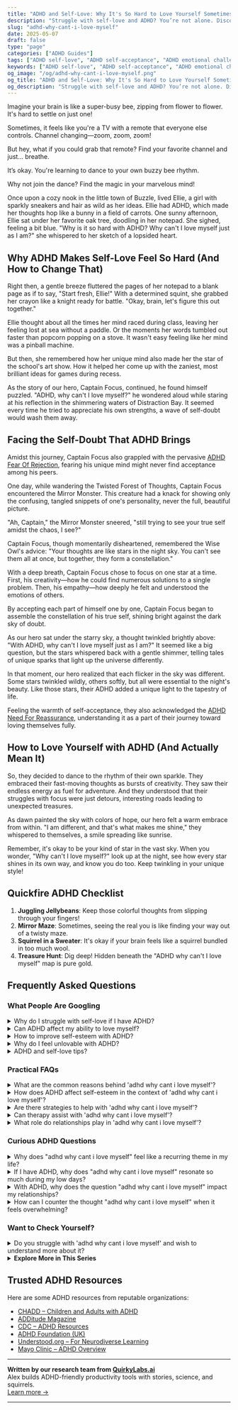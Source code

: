 ```yaml
---
title: "ADHD and Self-Love: Why It's So Hard to Love Yourself Sometimes"
description: "Struggle with self-love and ADHD? You’re not alone. Discover why your brain makes it tough — and how to start loving yourself with warmth and playfulness."
slug: "adhd-why-cant-i-love-myself"
date: 2025-05-07
draft: false
type: "page"
categories: ["ADHD Guides"]
tags: ["ADHD self-love", "ADHD self-acceptance", "ADHD emotional challenges", "managing ADHD in adulthood", "ADHD and self-esteem", "ADHD healing journeys", "ADHD self-compassion"]
keywords: ["ADHD self-love", "ADHD self-acceptance", "ADHD emotional challenges", "managing ADHD in adulthood", "ADHD and self-esteem", "ADHD healing journeys", "ADHD self-compassion"]
og_image: "/og/adhd-why-cant-i-love-myself.png"
og_title: "ADHD and Self-Love: Why It's So Hard to Love Yourself Sometimes"
og_description: "Struggle with self-love and ADHD? You’re not alone. Discover why your brain makes it tough — and how to start loving yourself with warmth and playfulness."
---
```


Imagine your brain is like a super-busy bee, zipping from flower to flower. It's hard to settle on just one!

Sometimes, it feels like you're a TV with a remote that everyone else controls. Channel changing—zoom, zoom, zoom!

But hey, what if you could grab that remote? Find your favorite channel and just... breathe.

It’s okay. You're learning to dance to your own buzzy bee rhythm.

Why not join the dance? Find the magic in your marvelous mind!

Once upon a cozy nook in the little town of Buzzle, lived Ellie, a girl with sparkly sneakers and hair as wild as her ideas. Ellie had ADHD, which made her thoughts hop like a bunny in a field of carrots. One sunny afternoon, Ellie sat under her favorite oak tree, doodling in her notepad. She sighed, feeling a bit blue. "Why is it so hard with ADHD? Why can't I love myself just as I am?" she whispered to her sketch of a lopsided heart.

## Why ADHD Makes Self-Love Feel So Hard (And How to Change That)

Right then, a gentle breeze fluttered the pages of her notepad to a blank page as if to say, "Start fresh, Ellie!" With a determined squint, she grabbed her crayon like a knight ready for battle. "Okay, brain, let's figure this out together."

Ellie thought about all the times her mind raced during class, leaving her feeling lost at sea without a paddle. Or the moments her words tumbled out faster than popcorn popping on a stove. It wasn't easy feeling like her mind was a pinball machine.

But then, she remembered how her unique mind also made her the star of the school's art show. How it helped her come up with the zaniest, most brilliant ideas for games during recess.

As the story of our hero, Captain Focus, continued, he found himself puzzled. "ADHD, why can't I love myself?" he wondered aloud while staring at his reflection in the shimmering waters of Distraction Bay. It seemed every time he tried to appreciate his own strengths, a wave of self-doubt would wash them away.

## Facing the Self-Doubt That ADHD Brings

Amidst this journey, Captain Focus also grappled with the pervasive [ADHD Fear Of Rejection](/pages/adhd-fear-of-rejection/), fearing his unique mind might never find acceptance among his peers.

One day, while wandering the Twisted Forest of Thoughts, Captain Focus encountered the Mirror Monster. This creature had a knack for showing only the confusing, tangled snippets of one's personality, never the full, beautiful picture.

"Ah, Captain," the Mirror Monster sneered, "still trying to see your true self amidst the chaos, I see?"

Captain Focus, though momentarily disheartened, remembered the Wise Owl's advice: "Your thoughts are like stars in the night sky. You can't see them all at once, but together, they form a constellation."

With a deep breath, Captain Focus chose to focus on one star at a time. First, his creativity—how he could find numerous solutions to a single problem. Then, his empathy—how deeply he felt and understood the emotions of others.

By accepting each part of himself one by one, Captain Focus began to assemble the constellation of his true self, shining bright against the dark sky of doubt.

As our hero sat under the starry sky, a thought twinkled brightly above: "With ADHD, why can't I love myself just as I am?" It seemed like a big question, but the stars whispered back with a gentle shimmer, telling tales of unique sparks that light up the universe differently.

In that moment, our hero realized that each flicker in the sky was different. Some stars twinkled wildly, others softly, but all were essential to the night's beauty. Like those stars, their ADHD added a unique light to the tapestry of life.

Feeling the warmth of self-acceptance, they also acknowledged the [ADHD Need For Reassurance](/pages/adhd-need-for-reassurance/), understanding it as a part of their journey toward loving themselves fully.

## How to Love Yourself with ADHD (And Actually Mean It)

So, they decided to dance to the rhythm of their own sparkle. They embraced their fast-moving thoughts as bursts of creativity. They saw their endless energy as fuel for adventure. And they understood that their struggles with focus were just detours, interesting roads leading to unexpected treasures.

As dawn painted the sky with colors of hope, our hero felt a warm embrace from within. "I am different, and that's what makes me shine," they whispered to themselves, a smile spreading like sunrise.

Remember, it's okay to be your kind of star in the vast sky. When you wonder, "Why can't I love myself?" look up at the night, see how every star shines in its own way, and know you do too. Keep twinkling in your unique style!

## Quickfire ADHD Checklist

1. **Juggling Jellybeans**: Keep those colorful thoughts from slipping through your fingers!
2. **Mirror Maze**: Sometimes, seeing the real you is like finding your way out of a twisty maze.
3. **Squirrel in a Sweater**: It's okay if your brain feels like a squirrel bundled in too much wool.
4. **Treasure Hunt**: Dig deep! Hidden beneath the "ADHD why can't I love myself" map is pure gold.

## Frequently Asked Questions



### What People Are Googling

<details><summary>Why do I struggle with self-love if I have ADHD?</summary><p>Oh, lovely soul, it's completely understandable to feel this way when you have ADHD. Often, the challenges with attention, organization, and meeting societal expectations can make you feel like you're always a step behind, which can really weigh on your self-esteem. It's important to remember that ADHD affects how you function in a world that isn't designed with your unique brain wiring in mind. Celebrate your strengths and know that your value isn't tied to productivity or perfection. You're doing just fine.</p></details>
<details><summary>Can ADHD affect my ability to love myself?</summary><p>Absolutely, ADHD can sometimes make it challenging to maintain a steady sense of self-love, and you're not alone in feeling this way. The frequent ups and downs, forgetfulness, and other symptoms can lead to self-doubt or harsh self-criticism. It's important to remember that these feelings are a common part of the ADHD experience and not a reflection of your worth or capabilities. Embracing self-compassion and seeking support, whether through friends, family, or professionals, can really help in nurturing a more loving relationship with yourself.</p></details>
<details><summary>How to improve self-esteem with ADHD?</summary><p>Improving self-esteem when you have ADHD can feel like a cozy journey of self-discovery and acknowledgment. Start by celebrating your unique strengths and talents—perhaps you're incredibly creative or have a knack for thinking outside the box. It’s also helpful to set realistic, achievable goals that allow you to see your own progress and success. Remember, every step forward, no matter how small, is a reason to be proud and boosts your confidence along the way. Surround yourself with supportive friends or a coach who understand your challenges and cheer on your victories, big and small.</p></details>
<details><summary>Why do I feel unlovable with ADHD?</summary><p>Feeling unlovable is a common feeling among many with ADHD, but it's important to remember that this feeling does not reflect your true worth or lovability. ADHD can sometimes make relationships feel more challenging, whether it's due to misunderstandings, forgetfulness, or emotional reactions, which might lead you to have these tough feelings about yourself. Remember, your ADHD is just one part of the amazing unique blend that makes you, you. Embracing your strengths and understanding your challenges can really help in seeing how lovable you truly are, both to yourself and to others.</p></details>
<details><summary>ADHD and self-love tips?</summary><p>Absolutely, embracing self-love with ADHD is a beautiful journey of acknowledging your unique qualities! Start by setting small, realistic goals that allow you to celebrate daily successes, no matter how small they may seem. It's also important to surround yourself with supportive people who understand and appreciate your neurodiversity. Lastly, don't forget to carve out time for activities that bring you joy and relaxation—whether that's reading, hiking, or anything that lights you up. Each step you take in recognizing your own worth and caring for your well-being is a lovely act of self-love.</p></details>



### Practical FAQs

<details><summary>What are the common reasons behind 'adhd why cant i love myself'?</summary><p>It's really common to feel this way when you're dealing with ADHD. This often stems from facing repeated challenges like managing daily tasks or maintaining relationships, which can be really tough. It's also not unusual to struggle with internalized negative feedback from others over the years, which can affect how you see yourself. Remember, self-love is a journey, and recognizing your unique strengths and qualities can be a beautiful first step in embracing who you are.</p></details>
<details><summary>How does ADHD affect self-esteem in the context of 'adhd why cant i love myself'?</summary><p>Living with ADHD can certainly challenge your self-esteem, and you're not alone in feeling this way. The frequent struggles with managing daily tasks, meeting expectations, and maintaining relationships can sometimes lead to feelings of frustration or self-doubt. However, it's important to recognize that these challenges are not a reflection of your worth or capabilities. Remember, ADHD is just one part of your unique, wonderful self, and learning more about how it affects you can be a big step toward self-acceptance and love.</p></details>
<details><summary>Are there strategies to help with 'adhd why cant i love myself'?</summary><p>Absolutely, feeling good about yourself can sometimes be tough when you're managing ADHD, but there are definitely strategies to help build self-love. A great starting point is to recognize your strengths and celebrate small victories, no matter how minor they might seem. Also, try to surround yourself with supportive people who understand ADHD and can appreciate your unique qualities. Remember, practicing self-compassion is key—be as kind to yourself as you would be to a dear friend. Every step you take towards understanding and accepting yourself is incredibly valuable.</p></details>
<details><summary>Can therapy assist with 'adhd why cant i love myself'?</summary><p>Absolutely, therapy can be a wonderful support for managing feelings of self-doubt or low self-esteem that sometimes accompany ADHD. A therapist can help you explore the roots of these feelings, often exacerbated by past experiences or the daily frustrations of living with ADHD. Together, you can develop strategies to challenge negative thoughts and celebrate your unique strengths and qualities. It’s a warm, supportive process that encourages you to build a kinder, more compassionate relationship with yourself.</p></details>
<details><summary>What role do relationships play in 'adhd why cant i love myself'?</summary><p>Relationships hold a significant and nurturing role when it comes to self-love, especially for those with ADHD. The support and understanding from friends, family, or partners can help counterbalance the often harsh self-criticism many with ADHD experience. These connections can provide positive affirmations and remind you of your strengths, helping to build a more compassionate self-image. Remember, the empathy and encouragement from loved ones can be a cozy blanket of reassurance on your journey to self-love.</p></details>



### Curious ADHD Questions

<details><summary>Why does "adhd why cant i love myself" feel like a recurring theme in my life?</summary><p>It's really common to feel this way when you're managing ADHD. Often, people with ADHD may struggle with consistent self-esteem due to past difficulties or misunderstandings about their behaviors and actions. Remember, your struggles, like forgetfulness or difficulty focusing, are just facets of how your brain is wired, not reflections of your worth or capability. Embrace the unique strengths and perspectives you bring – they are invaluable. Let's work on recognizing and celebrating those little victories together, okay?</p></details>
<details><summary>If I have ADHD, why does "adhd why cant i love myself" resonate so much during my low days?</summary><p>Oh, that feeling resonates for lots of folks with ADHD, and it's really tough but also totally understandable. On those gray days, it might feel like your mind is a bit of a tangled jumble, especially when you think about your struggles with focus, organization, or past experiences that didn't go as planned. It's important to remember that these feelings are part of the ADHD experience and not a reflection of your worth. By acknowledging the challenges without letting them define your whole self, you can create a kinder, more compassionate space for yourself. Remember, your uniqueness is a vital part of the vibrant tapestry of who you are!</p></details>
<details><summary>With ADHD, why does the question "adhd why cant i love myself" impact my relationships?</summary><p>It's completely understandable to feel this way, and you're definitely not alone in your experience. When struggling with self-love, especially with ADHD, it can sometimes make you feel isolated or different from others, which might impact how you interact in relationships. Remember, ADHD comes with its set of challenges that can sometimes cloud your view of your unique strengths and qualities. By gently working on understanding and accepting your ADHD, and recognizing the unique perspectives and talents you bring into relationships, you can begin to see yourself in a kinder light. This self-compassion is not only healing but can deeply enhance how you connect with others.</p></details>
<details><summary>How can I counter the thought "adhd why cant i love myself" when it feels overwhelming?</summary><p>It's completely understandable to feel overwhelmed by such thoughts, and you're not alone in this. Remember, having ADHD doesn't define your worth or your capacity to love and be loved. A helpful step might be to gently shift focus from what feels lacking to what you uniquely offer — your creativity, your empathy, your unique perspective on life. Surrounding yourself with supportive friends, engaging with a community that shares your experiences, or speaking with a therapist can also provide a comforting reminder that you are much more than your struggles.</p></details>



### Want to Check Yourself?

<details><summary>Do you struggle with 'adhd why cant i love myself' and wish to understand more about it?</summary><p>Absolutely, it’s really common for folks with ADHD to feel this way, and you're not alone in your feelings. ADHD can sometimes make it harder to meet certain expectations, whether they're your own or those of others, which can lead to feelings of frustration or being tough on yourself. Remember, your value isn't defined by productivity or the usual standards of organization. It's important to celebrate your unique strengths and the creative, vibrant energy that you bring. Let’s explore this together and find strategies that help you build self-love and recognition for all the wonderful qualities you possess.</p></details>

<script type="application/ld+json">
{
  "@context": "https://schema.org",
  "@type": "FAQPage",
  "mainEntity": [
    {
      "@type": "Question",
      "name": "Why do I struggle with self-love if I have ADHD?",
      "acceptedAnswer": {
        "@type": "Answer",
        "text": "Oh, lovely soul, it's completely understandable to feel this way when you have ADHD. Often, the challenges with attention, organization, and meeting societal expectations can make you feel like you're always a step behind, which can really weigh on your self-esteem. It's important to remember that ADHD affects how you function in a world that isn't designed with your unique brain wiring in mind. Celebrate your strengths and know that your value isn't tied to productivity or perfection. You're doing just fine."
      }
    },
    {
      "@type": "Question",
      "name": "Can ADHD affect my ability to love myself?",
      "acceptedAnswer": {
        "@type": "Answer",
        "text": "Absolutely, ADHD can sometimes make it challenging to maintain a steady sense of self-love, and you're not alone in feeling this way. The frequent ups and downs, forgetfulness, and other symptoms can lead to self-doubt or harsh self-criticism. It's important to remember that these feelings are a common part of the ADHD experience and not a reflection of your worth or capabilities. Embracing self-compassion and seeking support, whether through friends, family, or professionals, can really help in nurturing a more loving relationship with yourself."
      }
    },
    {
      "@type": "Question",
      "name": "How to improve self-esteem with ADHD?",
      "acceptedAnswer": {
        "@type": "Answer",
        "text": "Improving self-esteem when you have ADHD can feel like a cozy journey of self-discovery and acknowledgment. Start by celebrating your unique strengths and talents\u2014perhaps you're incredibly creative or have a knack for thinking outside the box. It\u2019s also helpful to set realistic, achievable goals that allow you to see your own progress and success. Remember, every step forward, no matter how small, is a reason to be proud and boosts your confidence along the way. Surround yourself with supportive friends or a coach who understand your challenges and cheer on your victories, big and small."
      }
    },
    {
      "@type": "Question",
      "name": "Why do I feel unlovable with ADHD?",
      "acceptedAnswer": {
        "@type": "Answer",
        "text": "Feeling unlovable is a common feeling among many with ADHD, but it's important to remember that this feeling does not reflect your true worth or lovability. ADHD can sometimes make relationships feel more challenging, whether it's due to misunderstandings, forgetfulness, or emotional reactions, which might lead you to have these tough feelings about yourself. Remember, your ADHD is just one part of the amazing unique blend that makes you, you. Embracing your strengths and understanding your challenges can really help in seeing how lovable you truly are, both to yourself and to others."
      }
    },
    {
      "@type": "Question",
      "name": "ADHD and self-love tips?",
      "acceptedAnswer": {
        "@type": "Answer",
        "text": "Absolutely, embracing self-love with ADHD is a beautiful journey of acknowledging your unique qualities! Start by setting small, realistic goals that allow you to celebrate daily successes, no matter how small they may seem. It's also important to surround yourself with supportive people who understand and appreciate your neurodiversity. Lastly, don't forget to carve out time for activities that bring you joy and relaxation\u2014whether that's reading, hiking, or anything that lights you up. Each step you take in recognizing your own worth and caring for your well-being is a lovely act of self-love."
      }
    }
  ]
}
</script>
<script type="application/ld+json">
{
  "@context": "https://schema.org",
  "@type": "Article",
  "author": {
    "@type": "Person",
    "name": "QuirkyLabs",
    "url": "https://quirkylabs.ai/about"
  },
  "headline": "adhd why cant i love myself: \"Unlock Self-Love: Why ADHD Can't Dim Your Spark!\"",
  "mainEntityOfPage": "https://blog.quirkylabs.ai/pages/adhd-why-cant-i-love-myself/",
  "datePublished": "2025-05-07"
}
</script>
<script type="application/ld+json">
{
  "@context": "https://schema.org",
  "@type": "BreadcrumbList",
  "itemListElement": [
    {
      "@type": "ListItem",
      "position": 1,
      "name": "Home",
      "item": "https://quirkylabs.ai/"
    },
    {
      "@type": "ListItem",
      "position": 2,
      "name": "Blog",
      "item": "https://blog.quirkylabs.ai/"
    },
    {
      "@type": "ListItem",
      "position": 3,
      "name": "adhd why cant i love myself: \"Unlock Self-Love: Why ADHD Can't Dim Your Spark!\"",
      "item": "https://blog.quirkylabs.ai/pages/adhd-why-cant-i-love-myself/"
    }
  ]
}
</script>

<details>
<summary><strong>Explore More in This Series</strong></summary>

- [Adhd Impossible To Live With](/pages/adhd-impossible-to-live-with/)
- [Adhd Need For Reassurance](/pages/adhd-need-for-reassurance/)
- [Adhd Relationships Hard](/pages/adhd-relationships-hard/)
- [Adhd Breakups And Blame](/pages/adhd-breakups-and-blame/)
- [Adhd Sabotaging Relationships](/pages/adhd-sabotaging-relationships/)
- [Adhd Want Love But Hide](/pages/adhd-want-love-but-hide/)
- [Adhd I Scare People Away](/pages/adhd-i-scare-people-away/)
- [Adhd Too Emotional](/pages/adhd-too-emotional/)
</details>



## Trusted ADHD Resources

Here are some ADHD resources from reputable organizations:

- [CHADD – Children and Adults with ADHD](https://chadd.org)
- [ADDitude Magazine](https://www.additudemag.com)
- [CDC – ADHD Resources](https://www.cdc.gov/ncbddd/adhd)
- [ADHD Foundation (UK)](https://www.adhdfoundation.org.uk)
- [Understood.org – For Neurodiverse Learning](https://www.understood.org)
- [Mayo Clinic – ADHD Overview](https://www.mayoclinic.org/diseases-conditions/adhd)


---

**Written by our research team from [QuirkyLabs.ai](https://quirkylabs.ai)**  
Alex builds ADHD-friendly productivity tools with stories, science, and squirrels.  
[Learn more →](https://quirkylabs.ai)

---
